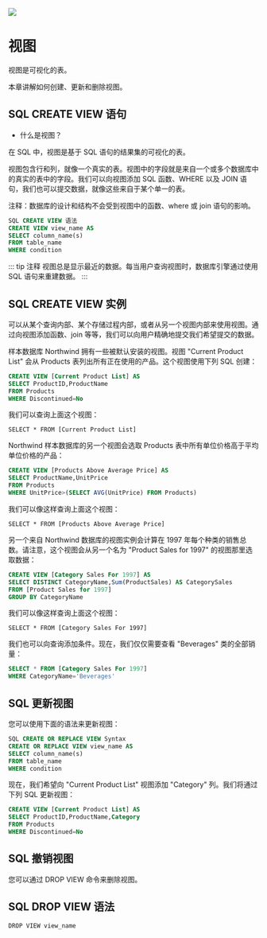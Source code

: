 ![](/images/jxc/v.svg)
# 视图 <Badge text="JDP"> </Badge>
视图是可视化的表。

本章讲解如何创建、更新和删除视图。

## SQL CREATE VIEW 语句
- 什么是视图？

在 SQL 中，视图是基于 SQL 语句的结果集的可视化的表。

视图包含行和列，就像一个真实的表。视图中的字段就是来自一个或多个数据库中的真实的表中的字段。我们可以向视图添加 SQL 函数、WHERE 以及 JOIN 语句，我们也可以提交数据，就像这些来自于某个单一的表。

注释：数据库的设计和结构不会受到视图中的函数、where 或 join 语句的影响。
``` sql
SQL CREATE VIEW 语法
CREATE VIEW view_name AS
SELECT column_name(s)
FROM table_name
WHERE condition
```
::: tip 注释
视图总是显示最近的数据。每当用户查询视图时，数据库引擎通过使用 SQL 语句来重建数据。
:::
## SQL CREATE VIEW 实例
可以从某个查询内部、某个存储过程内部，或者从另一个视图内部来使用视图。通过向视图添加函数、join 等等，我们可以向用户精确地提交我们希望提交的数据。

样本数据库 Northwind 拥有一些被默认安装的视图。视图 "Current Product List" 会从 Products 表列出所有正在使用的产品。这个视图使用下列 SQL 创建：
``` sql
CREATE VIEW [Current Product List] AS
SELECT ProductID,ProductName
FROM Products
WHERE Discontinued=No
```
我们可以查询上面这个视图：

`SELECT * FROM [Current Product List]`

Northwind 样本数据库的另一个视图会选取 Products 表中所有单位价格高于平均单位价格的产品：
``` sql
CREATE VIEW [Products Above Average Price] AS
SELECT ProductName,UnitPrice
FROM Products
WHERE UnitPrice>(SELECT AVG(UnitPrice) FROM Products) 
```
我们可以像这样查询上面这个视图：

`SELECT * FROM [Products Above Average Price]`

另一个来自 Northwind 数据库的视图实例会计算在 1997 年每个种类的销售总数。请注意，这个视图会从另一个名为 "Product Sales for 1997" 的视图那里选取数据：
``` sql
CREATE VIEW [Category Sales For 1997] AS
SELECT DISTINCT CategoryName,Sum(ProductSales) AS CategorySales
FROM [Product Sales for 1997]
GROUP BY CategoryName 
```
我们可以像这样查询上面这个视图：

`SELECT * FROM [Category Sales For 1997]`

我们也可以向查询添加条件。现在，我们仅仅需要查看 "Beverages" 类的全部销量：
``` sql
SELECT * FROM [Category Sales For 1997]
WHERE CategoryName='Beverages'
```
## SQL 更新视图
您可以使用下面的语法来更新视图：
``` sql
SQL CREATE OR REPLACE VIEW Syntax
CREATE OR REPLACE VIEW view_name AS
SELECT column_name(s)
FROM table_name
WHERE condition
```
现在，我们希望向 "Current Product List" 视图添加 "Category" 列。我们将通过下列 SQL 更新视图：
``` sql
CREATE VIEW [Current Product List] AS
SELECT ProductID,ProductName,Category
FROM Products
WHERE Discontinued=No
```
## SQL 撤销视图
您可以通过 DROP VIEW 命令来删除视图。

## SQL DROP VIEW 语法
``` sql:no-line-numbers 
DROP VIEW view_name
```